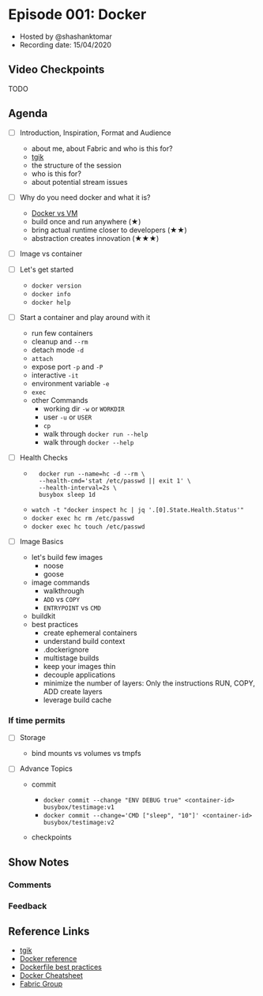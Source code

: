# Episode 001: Docker

- Hosted by @shashanktomar
- Recording date: 15/04/2020

## Video Checkpoints

TODO

## Agenda

- [ ] Introduction, Inspiration, Format and Audience
  - about me, about Fabric and who is this for?
  - [tgik](tgik.io)
  - the structure of the session
  - who is this for?
  - about potential stream issues
- [ ] Why do you need docker and what it is?

  - [Docker vs VM](./images/containers-vs-lxc-vs-vm.jpg)
  - build once and run anywhere (★)
  - bring actual runtime closer to developers (★★)
  - abstraction creates innovation (★★★)

- [ ] Image vs container
- [ ] Let's get started
  - `docker version`
  - `docker info`
  - `docker help`
- [ ] Start a container and play around with it
  - run few containers
  - cleanup and `--rm`
  - detach mode `-d`
  - `attach`
  - expose port `-p` and `-P`
  - interactive `-it`
  - environment variable `-e`
  - `exec`
  - other Commands
    - working dir `-w` or `WORKDIR`
    - user `-u` or `USER`
    - `cp`
    - walk through `docker run --help`
    - walk through `docker --help`
- [ ] Health Checks
  - ```
      docker run --name=hc -d --rm \
      --health-cmd='stat /etc/passwd || exit 1' \
      --health-interval=2s \
      busybox sleep 1d
    ```
  - `watch -t "docker inspect hc | jq '.[0].State.Health.Status'"`
  - `docker exec hc rm /etc/passwd`
  - `docker exec hc touch /etc/passwd`
- [ ] Image Basics

  - let's build few images
    - noose
    - goose
  - image commands
    - walkthrough
    - `ADD` vs `COPY`
    - `ENTRYPOINT` vs `CMD`
  - buildkit
  - best practices
    - create ephemeral containers
    - understand build context
    - .dockerignore
    - multistage builds
    - keep your images thin
    - decouple applications
    - minimize the number of layers: Only the instructions RUN, COPY, ADD create layers
    - leverage build cache

### If time permits

- [ ] Storage
  - bind mounts vs volumes vs tmpfs
- [ ] Advance Topics

  - commit

    - `docker commit --change "ENV DEBUG true" <container-id> busybox/testimage:v1`
    - `docker commit --change='CMD ["sleep", "10"]' <container-id> busybox/testimage:v2`

  - checkpoints

## Show Notes

### Comments

### Feedback

## Reference Links

- [tgik](tgik.io)
- [Docker reference](https://docs.docker.com/reference/)
- [Dockerfile best practices](https://docs.docker.com/develop/develop-images/dockerfile_best-practices/)
- [Docker Cheatsheet](./docker-cheatsheet.md)
- [Fabric Group](https://fabricgroup.com.au/)
